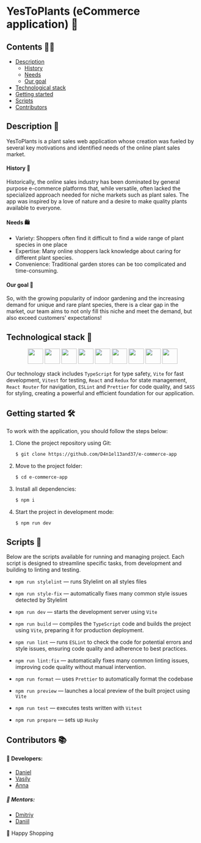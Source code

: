 # YesToPlants (eCommerce application) 🌱

## Contents 💁‍♂️

- [Description](#description-)
  - [History](#history-)
  - [Needs](#needs-️)
  - [Our goal](#our-goal-)
- [Technological stack](#technological-stack-)
- [Getting started](#getting-started-️)
- [Scripts](#scripts-)
- [Contributors](#contributors-)

## Description 🌿

YesToPlants is a plant sales web application whose creation was fueled by several key motivations and identified needs of the online plant sales market.

#### History 📅

Historically, the online sales industry has been dominated by general purpose e-commerce platforms that, while versatile, often lacked the specialized approach needed for niche markets such as plant sales.
The app was inspired by a love of nature and a desire to make quality plants available to everyone.

#### Needs 🛍️

- Variety: Shoppers often find it difficult to find a wide range of plant species in one place
- Expertise: Many online shoppers lack knowledge about caring for different plant species.
- Convenience: Traditional garden stores can be too complicated and time-consuming.

#### Our goal 🌸

So, with the growing popularity of indoor gardening and the increasing demand for unique and rare plant species, there is a clear gap in the market, our team aims to not only fill this niche and meet the demand, but also exceed customers' expectations!

## Technological stack 🧪

<p align="center">
<img width="40" src="https://www.svgrepo.com/show/349540/typescript.svg">
<img width="40" src="https://www.svgrepo.com/show/354259/react.svg">
<img width="40" src="https://www.svgrepo.com/show/452093/redux.svg">
<img width="40" src="https://www.svgrepo.com/show/354262/react-router.svg">
<img width="40" src="https://www.svgrepo.com/show/374004/prettier.svg">
<img width="40" src="https://www.svgrepo.com/show/353709/eslint.svg">
<img width="40" src="https://www.svgrepo.com/show/354310/sass.svg">
<img width="40" src="https://www.svgrepo.com/show/374167/vite.svg">
<img width="40" src="https://user-images.githubusercontent.com/11247099/145112184-a9ff6727-661c-439d-9ada-963124a281f7.png">

</p>

Our technology stack includes `TypeScript` for type safety, `Vite` for fast development, `Vitest` for testing, `React` and `Redux` for state management, `React Router` for navigation, `ESLint` and `Prettier` for code quality, and `SASS` for styling, creating a powerful and efficient foundation for our application.

## Getting started 🛠️

To work with the application, you should follow the steps below:

1. Clone the project repository using Git:

   ```bash
   $ git clone https://github.com/D4n1el13and37/e-commerce-app
   ```

2. Move to the project folder:

   ```bash
   $ cd e-commerce-app
   ```

3. Install all dependencies:

   ```bash
   $ npm i
   ```

4. Start the project in development mode:

   ```bash
   $ npm run dev
   ```

## Scripts 📁

Below are the scripts available for running and managing project. Each script is designed to streamline specific tasks, from development and building to linting and testing.

- `npm run stylelint` — runs Stylelint on all styles files

- `npm run style-fix` — automatically fixes many common style issues detected by Stylelint

- `npm run dev` — starts the development server using `Vite`

- `npm run build` — compiles the `TypeScript` code and builds the project using `Vite`, preparing it for production deployment.

- `npm run lint` — runs `ESLint` to check the code for potential errors and style issues, ensuring code quality and adherence to best practices.

- `npm run lint:fix` — automatically fixes many common linting issues, improving code quality without manual intervention.

- `npm run format` — uses `Prettier` to automatically format the codebase

- `npm run preview` — launches a local preview of the built project using `Vite`

- `npm run test` — executes tests written with `Vitest`

- `npm run prepare` — sets up `Husky`

## Contributors 📚

#### 🍃 Developers:

- [Daniel](https://github.com/d4n1el13and37)
- [Vasily](https://github.com/Mineclinee)
- [Anna](https://github.com/annkainova)

##### 🌳 Mentors:

- [Dmitriy](https://github.com/onskulit)
- [Daniil](https://github.com/daniel-ki)

🌿 Happy Shopping
